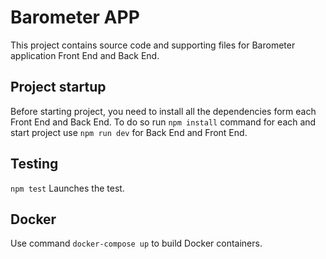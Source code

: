 # Barometer APP

This project contains source code and supporting files for Barometer application Front End and Back End.

## Project startup

Before starting project, you need to install all the dependencies form each Front End and Back End. To do so run `npm install` command for each and start project use `npm run dev` for Back End and Front End.

## Testing

```npm test``` Launches the test.

## Docker

Use command `docker-compose up` to build Docker containers. 

